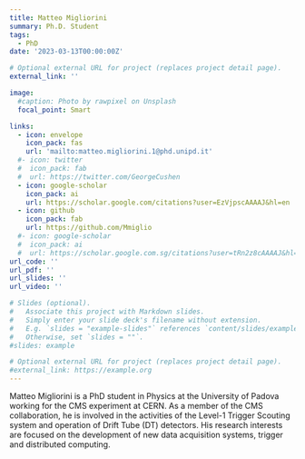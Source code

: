 ```yaml
--- 
title: Matteo Migliorini
summary: Ph.D. Student
tags:
  - PhD
date: '2023-03-13T00:00:00Z'

# Optional external URL for project (replaces project detail page).
external_link: ''

image:
  #caption: Photo by rawpixel on Unsplash
  focal_point: Smart

links:
  - icon: envelope
    icon_pack: fas
    url: 'mailto:matteo.migliorini.1@phd.unipd.it'
  #- icon: twitter
  #  icon_pack: fab
  #  url: https://twitter.com/GeorgeCushen
  - icon: google-scholar
    icon_pack: ai
    url: https://scholar.google.com/citations?user=EzVjpscAAAAJ&hl=en
  - icon: github
    icon_pack: fab
    url: https://github.com/Mmiglio
  #- icon: google-scholar
  #  icon_pack: ai
  #  url: https://scholar.google.com.sg/citations?user=tRn2z8cAAAAJ&hl=en
url_code: ''
url_pdf: ''
url_slides: ''
url_video: ''

# Slides (optional).
#   Associate this project with Markdown slides.
#   Simply enter your slide deck's filename without extension.
#   E.g. `slides = "example-slides"` references `content/slides/example-slides.md`.
#   Otherwise, set `slides = ""`.
#slides: example

# Optional external URL for project (replaces project detail page).
#external_link: https://example.org
---
```


Matteo Migliorini is a PhD student in Physics at the University of Padova working for the CMS experiment at CERN.
As a member of the CMS collaboration, he is involved in the activities of the Level-1 Trigger Scouting system and operation of Drift Tube (DT) detectors.
His research interests are focused on the development of new data acquisition systems, trigger and distributed computing. 
